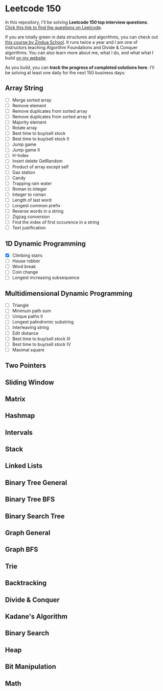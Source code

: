 # Leetcode 150
In this repository, I'll be solving **Leetcode 150 top interview questions**. [Click this link to find the questions on Leetcode](https://leetcode.com/studyplan/top-interview-150/).

If you are totally green in data structures and algorithms, you can check out [this course by Zindua School](https://zinduaschool.com/courses/data-structures-algorithms/?ref=9). It runs twice a year and I am one of instructors teaching Algorithm Foundations and Divide & Conquer algorithms. You can also learn more about me, what I do, and what what I build [on my website](https://cyril.michino.co.ke).

As you build, you can **track the progress of completed solutions here**. I'll be solving at least one daily for the next 150 business days:

## Array String
-  [ ] Merge sorted array
-  [ ] Remove element
-  [ ] Remove duplicates from sorted array
-  [ ] Remove duplicates from sorted array II
-  [ ] Majority element
-  [ ] Rotate array
-  [ ] Best time to buy/sell stock
-  [ ] Best time to buy/sell stock II
-  [ ] Jump game
-  [ ] Jump game II
-  [ ] H-Index
-  [ ] Insert delete GetRandom
-  [ ] Product of array except self
-  [ ] Gas station
-  [ ] Candy
-  [ ] Trapping rain water
-  [ ] Roman to integer
-  [ ] Integer to roman
-  [ ] Length of last word
-  [ ] Longest common prefix
-  [ ] Reverse words in a string
-  [ ] Zigzag conversion
-  [ ] Find the index of first occurence in a string
-  [ ] Text justification

## 1D Dynamic Programming
- [X] Climbing stairs
- [ ] House robber
- [ ] Word break
- [ ] Coin change
- [ ] Longest increasing subsequence

## Multidimensional Dynamic Programming
- [ ] Triangle
- [ ] Minimum path sum
- [ ] Unique paths II
- [ ] Longest palindromic substring
- [ ] Interleaving string
- [ ] Edit distance
- [ ] Best time to buy/sell stock III
- [ ] Best time to buy/sell stock IV
- [ ] Maximal square

## Two Pointers

## Sliding Window

## Matrix

## Hashmap

## Intervals

## Stack

## Linked Lists

## Binary Tree General

## Binary Tree BFS

## Binary Search Tree

## Graph General

## Graph BFS

## Trie

## Backtracking

## Divide & Conquer

## Kadane's Algorithm

## Binary Search

## Heap

## Bit Manipulation

## Math
